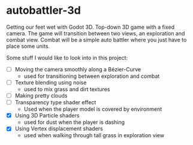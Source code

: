 # autobattler-3d
Getting our feet wet with Godot 3D.
Top-down 3D game with a fixed camera. The game will transition between two views, an exploration and combat view.
Combat will be a simple auto battler where you just have to place some units.


Some stuff I would like to look into in this project:
- [ ] Moving the camera smoothly along a Bézier-Curve
  - used for transitioning between exploration and combat
- [ ] Texture blending using noise
  - used to mix grass and dirt textures
- [ ] Making pretty clouds
- [ ] Transparency type shader effect
  - Used when the player model is covered by environment
- [x] Using 3D Particle shaders
  - used for dust when the player is dashing
- [x] Using Vertex displacement shaders
  - used when walking through tall grass in exploration view
